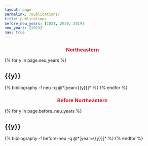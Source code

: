 ```yaml
---
layout: page
permalink: /publications/
title: publications
before_neu_years: [2021, 2020, 2019]
neu_years: [2023]
nav: true
---
```


<center><h3><p style="color:#D41B2C">Northeastern</p></h3></center>

<div class="publications">
{% for y in page.neu_years %}
  <h2 class="year">{{y}}</h2>
  {% bibliography -f neu -q @*[year={{y}}]* %}
{% endfor %}
</div>

<center><h3><p style="color:#D41B2C">Before Northeastern</p></h3></center>

<div class="publications">
{% for y in page.before_neu_years %}
  <h2 class="year">{{y}}</h2>
  {% bibliography -f before-neu -q @*[year={{y}}]* %}
{% endfor %}
</div>
